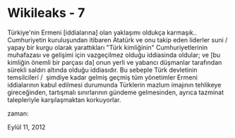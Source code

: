 # Wikileaks - 7
Türkiye'nin Ermeni [iddialarına] olan yaklaşımı oldukça karmaşık.. Cumhuriyetin kuruluşundan itibaren Atatürk ve onu takip eden liderler suni / yapay bir kurgu olarak yarattıkları "Türk kimliğinin" Cumhuriyetlerinin muhafazası ve gelişimi için vazgeçilmez olduğu iddiasinda oldular; ve [bu kimliğin önemli bir parçası da] onun yerli ve yabancı düşmanlar tarafından sürekli saldırı altında olduğu iddiasıdır. Bu sebeple Türk devletinin temsilcileri /  şimdiye kadar gelmiş geçmiş tüm yönetimler Ermeni iddialarının kabul edilmesi durumunda Türklerin mazlum imajının tehlikeye gireceğinden, tartışmalı sınırlarının gündeme gelmesinden, ayrıca tazminat talepleriyle karşılaşmaktan korkuyorlar. 







zaman:

Eylül 11, 2012











